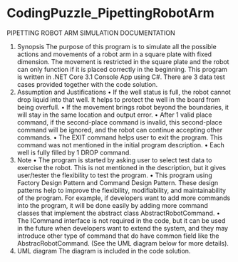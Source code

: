 # CodingPuzzle_PipettingRobotArm
PIPETTING ROBOT ARM SIMULATION DOCUMENTATION
1.	Synopsis
The purpose of this program is to simulate all the possible actions and movements of a robot arm in a square plate with fixed dimension. The movement is restricted in the square plate and the robot can only function if it is placed correctly in the beginning.
	This program is written in .NET Core 3.1 Console App using C#. There are 3 data test cases provided together with the code solution.
2.	Assumption and Justifications
•	If the well status is full, the robot cannot drop liquid into that well. It helps to protect the well in the board from being overfull.
•	If the movement brings robot beyond the boundaries, it will stay in the same location and output error.
•	After 1 valid place command, if the second-place command is invalid, this second-place command will be ignored, and the robot can continue accepting other commands.
•	The EXIT command helps user to exit the program. This command was not mentioned in the initial program description.
•	Each well is fully filled by 1 DROP command.
3.	Note
•	The program is started by asking user to select test data to exercise the robot. This is not mentioned in the description, but it gives user/tester the flexibility to test the program.
•	This program using Factory Design Pattern and Command Design Pattern. These design patterns help to improve the flexibility, modifiability, and maintainability of the program. For example, if developers want to add more commands into the program, it will be done easily by adding more command classes that implement the abstract class AbstractRobotCommand.
•	The ICommand interface is not required in the code, but it can be used in the future when developers want to extend the system, and they may introduce other type of command that do have common field like the AbstracRobotCommand. (See the UML diagram below for more details).
4.	UML diagram
The diagram is included in the code solution.
